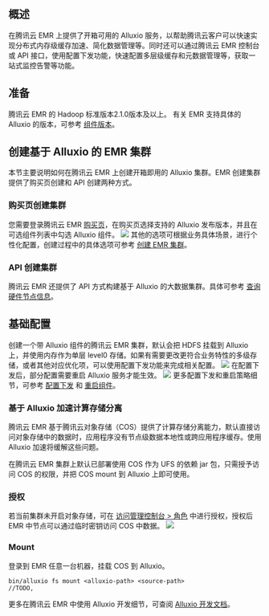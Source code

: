 ## 概述
在腾讯云 EMR 上提供了开箱可用的 Alluxio 服务，以帮助腾讯云客户可以快速实现分布式内存级缓存加速、简化数据管理等。同时还可以通过腾讯云 EMR 控制台或 API 接口，使用配置下发功能，快速配置多层级缓存和元数据管理等，获取一站式监控告警等功能。

## 准备
腾讯云 EMR 的 Hadoop 标准版本2.1.0版本及以上。
有关 EMR 支持具体的 Alluxio 的版本，可参考 [组件版本](https://cloud.tencent.com/document/product/589/20279)。

## 创建基于 Alluxio 的 EMR 集群
本节主要说明如何在腾讯云 EMR 上创建开箱即用的 Alluxio 集群。EMR 创建集群提供了购买页创建和 API 创建两种方式。

### 购买页创建集群
您需要登录腾讯云 EMR [购买页](https://buy.cloud.tencent.com/emr)，在购买页选择支持的 Alluxio 发布版本，并且在可选组件列表中勾选 Alluxio 组件。
![](https://qcloudimg.tencent-cloud.cn/raw/b8545a35187790e6b2073af73229338b.png)
其他的选项可根据业务具体场景，进行个性化配置，创建过程中的具体选项可参考 [创建 EMR 集群](https://cloud.tencent.com/document/product/589/10981)。

### API 创建集群
腾讯云 EMR 还提供了 API 方式构建基于 Alluxio 的大数据集群。具体可参考 [查询硬件节点信息](https://cloud.tencent.com/document/product/589/41707)。

## 基础配置
创建一个带 Alluxio 组件的腾讯云 EMR 集群，默认会把 HDFS 挂载到 Alluxio 上，并使用内存作为单层 level0 存储。如果有需要更改更符合业务特性的多级存储，或者其他对应优化项，可以使用配置下发功能来完成相关配置。
![](https://qcloudimg.tencent-cloud.cn/raw/2001e402e1b77a21707632b5f5daa618.png)
在配置下发后，部分配置需要重启 Alluxio 服务才能生效。
![](https://qcloudimg.tencent-cloud.cn/raw/d1a2e36e1f73c26b4766b64aa04b40bc.png)
更多配置下发和重启策略细节，可参考 [配置下发](https://cloud.tencent.com/document/product/589/14628) 和 [重启组件](https://cloud.tencent.com/document/product/589/32823)。

### 基于 Alluxio 加速计算存储分离
腾讯云 EMR 基于腾讯云对象存储（COS）提供了计算存储分离能力，默认直接访问对象存储中的数据时，应用程序没有节点级数据本地性或跨应用程序缓存。使用 Alluxio 加速将缓解这些问题。

在腾讯云 EMR 集群上默认已部署使用 COS 作为 UFS 的依赖 jar 包，只需授予访问 COS 的权限，并把 COS mount 到 Alluxio 上即可使用。

### 授权
若当前集群未开启对象存储，可在 [访问管理控制台 > 角色](https://console.cloud.tencent.com/cam/role) 中进行授权，授权后 EMR 中节点可以通过临时密钥访问 COS 中数据。
![](https://qcloudimg.tencent-cloud.cn/raw/bdb44760618f9de53328060abcd3fb98.png)

### Mount
登录到 EMR 任意一台机器，挂载 COS 到 Alluxio。
```
bin/alluxio fs mount <alluxio-path> <source-path>
//TODO,
```
更多在腾讯云 EMR 中使用 Alluxio 开发细节，可查阅 [Alluxio 开发文档](https://cloud.tencent.com/document/product/589/35281)。
